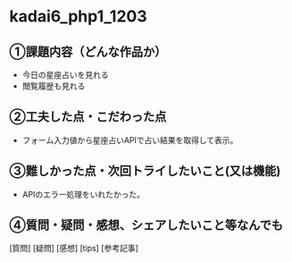 # kadai6_php1_1203
## ①課題内容（どんな作品か）
- 今日の星座占いを見れる
- 閲覧履歴も見れる

## ②工夫した点・こだわった点
- フォーム入力値から星座占いAPIで占い結果を取得して表示。

## ③難しかった点・次回トライしたいこと(又は機能)
- APIのエラー処理をいれたかった。

## ④質問・疑問・感想、シェアしたいこと等なんでも
[質問]
[疑問]
[感想]
[tips]
[参考記事]
